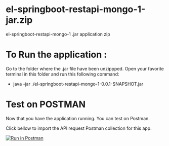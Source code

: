 # el-springboot-restapi-mongo-1-jar.zip
el-springboot-restapi-mongo-1 .jar application zip

# To Run the application :
Go to the folder where the .jar file have been unzippped.
Open your favorite terminal in this folder and run this following command: 
* java -jar ./el-springboot-restapi-mongo-1-0.0.1-SNAPSHOT.jar

# Test on POSTMAN

Now that you have the application running.
You can test on Postman.

Click bellow to import the API request Postman collection for this app.

[![Run in Postman](https://run.pstmn.io/button.svg)](https://app.getpostman.com/run-collection/d243d99cfcbd204e5c73)
